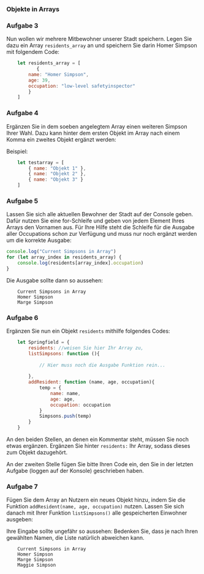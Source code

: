 ### Objekte in Arrays

### Aufgabe 3
Nun wollen wir mehrere Mitbewohner unserer Stadt speichern. 
Legen Sie dazu ein Array `residents_array` an und speichern Sie darin Homer Simpson mit folgendem Code:

```js
    let residents_array = [
           {
        name: "Homer Simpson",
        age: 39,
        occupation: "low-level safetyinspector"
        }
    ]
```


### Aufgabe 4
Ergänzen Sie in dem soeben angelegtem Array einen weiteren Simpson Ihrer Wahl.
Dazu kann hinter dem ersten Objekt im Array nach einem Komma ein zweites Objekt ergänzt werden:

Beispiel: 
```js
    let testarray = [
        { name: "Objekt 1" },
        { name: "Objekt 2" },
        { name: "Objekt 3" }
    ]
```

### Aufgabe 5

Lassen Sie sich alle aktuellen Bewohner der Stadt auf der Console geben. 
Dafür nutzen Sie eine for-Schleife und geben von jedem Element Ihres Arrays den Vornamen aus.
Für Ihre Hilfe steht die Schleife für die Ausgabe aller Occupations schon zur Verfügung und muss nur noch ergänzt werden um die korrekte Ausgabe:

```js
console.log("Current Simpsons in Array")
for (let array_index in residents_array) {
    console.log(residents[array_index].occupation)
}

```

Die Ausgabe sollte dann so aussehen:
``` shell    
    Current Simpsons in Array
    Homer Simpson
    Marge Simpson
```




### Aufgabe 6
Ergänzen Sie nun ein Objekt `residents` mithilfe folgendes Codes:

``` js
    let Springfield = {
        residents: //weisen Sie hier Ihr Array zu,
        listSimpsons: function (){
            
            // Hier muss noch die Ausgabe Funktion rein...
            
        },
        addResident: function (name, age, occupation){
            temp = {
                name: name,
                age: age,
                occupation: occupation
            }
            Simpsons.push(temp)
        }
    }
```

An den beiden Stellen, an denen ein Kommentar steht, müssen Sie noch etwas ergänzen. Ergänzen Sie hinter `residents:` Ihr Array, sodass dieses zum Objekt dazugehört.

An der zweiten Stelle fügen Sie bitte Ihren Code ein, den Sie in der letzten Aufgabe (loggen auf der Konsole) geschrieben haben.



### Aufgabe 7
Fügen Sie dem Array an Nutzern ein neues Objekt hinzu, indem Sie die Funktion `addResident(name, age, occupation)` nutzen.
Lassen Sie sich danach mit Ihrer Funktion `listSimpsons()`  alle gespeicherten Einwohner ausgeben:

Ihre Eingabe sollte ungefähr so aussehen: 
Bedenken Sie, dass je nach Ihren gewählten Namen, die Liste natürlich abweichen kann.

~~~ shell    
    Current Simpsons in Array
    Homer Simpson
    Marge Simpson
    Maggie Simpson
~~~
